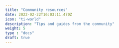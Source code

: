 ```yaml
---
title: "Community resources"
date: 2022-02-22T16:03:11.470Z
icon: "ti-world"
description: "Tips and guides from the community"
weight: 5
type : "docs"
draft: true
---
```

